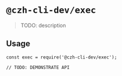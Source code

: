 # `@czh-cli-dev/exec`

> TODO: description

## Usage

```
const exec = require('@czh-cli-dev/exec');

// TODO: DEMONSTRATE API
```
